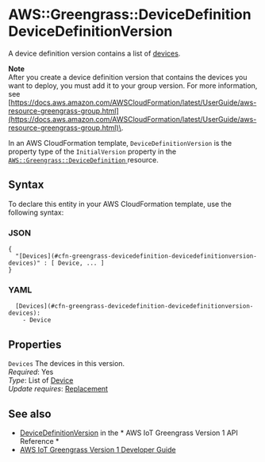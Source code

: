 # AWS::Greengrass::DeviceDefinition DeviceDefinitionVersion<a name="aws-properties-greengrass-devicedefinition-devicedefinitionversion"></a>

<a name="aws-properties-greengrass-devicedefinition-devicedefinitionversion-description"></a> A device definition version contains a list of [devices](https://docs.aws.amazon.com/AWSCloudFormation/latest/UserGuide/aws-properties-greengrass-devicedefinition-device.html)\.

**Note**  
After you create a device definition version that contains the devices you want to deploy, you must add it to your group version\. For more information, see [https://docs.aws.amazon.com/AWSCloudFormation/latest/UserGuide/aws-resource-greengrass-group.html](https://docs.aws.amazon.com/AWSCloudFormation/latest/UserGuide/aws-resource-greengrass-group.html)\.

<a name="aws-properties-greengrass-devicedefinition-devicedefinitionversion-inheritance"></a> In an AWS CloudFormation template, `DeviceDefinitionVersion` is the property type of the `InitialVersion` property in the [ `AWS::Greengrass::DeviceDefinition` ](https://docs.aws.amazon.com/AWSCloudFormation/latest/UserGuide/aws-resource-greengrass-devicedefinition.html) resource\.

## Syntax<a name="aws-properties-greengrass-devicedefinition-devicedefinitionversion-syntax"></a>

To declare this entity in your AWS CloudFormation template, use the following syntax:

### JSON<a name="aws-properties-greengrass-devicedefinition-devicedefinitionversion-syntax.json"></a>

```
{
  "[Devices](#cfn-greengrass-devicedefinition-devicedefinitionversion-devices)" : [ Device, ... ]
}
```

### YAML<a name="aws-properties-greengrass-devicedefinition-devicedefinitionversion-syntax.yaml"></a>

```
  [Devices](#cfn-greengrass-devicedefinition-devicedefinitionversion-devices): 
    - Device
```

## Properties<a name="aws-properties-greengrass-devicedefinition-devicedefinitionversion-properties"></a>

`Devices`  <a name="cfn-greengrass-devicedefinition-devicedefinitionversion-devices"></a>
The devices in this version\.  
*Required*: Yes  
*Type*: List of [Device](aws-properties-greengrass-devicedefinition-device.md)  
*Update requires*: [Replacement](https://docs.aws.amazon.com/AWSCloudFormation/latest/UserGuide/using-cfn-updating-stacks-update-behaviors.html#update-replacement)

## See also<a name="aws-properties-greengrass-devicedefinition-devicedefinitionversion--seealso"></a>
+  [DeviceDefinitionVersion](https://docs.aws.amazon.com/greengrass/latest/apireference/definitions-devicedefinitionversion.html) in the * AWS IoT Greengrass Version 1 API Reference * 
+  [AWS IoT Greengrass Version 1 Developer Guide](https://docs.aws.amazon.com/greengrass/latest/developerguide/) 